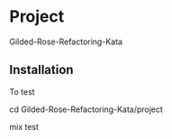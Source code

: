 # Project
Gilded-Rose-Refactoring-Kata


## Installation
To test

cd Gilded-Rose-Refactoring-Kata/project

mix test
